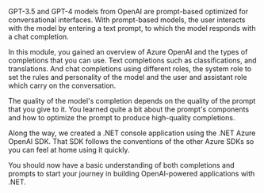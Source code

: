GPT-3.5 and GPT-4 models from OpenAI are prompt-based optimized for conversational interfaces. With prompt-based models, the user interacts with the model by entering a text prompt, to which the model responds with a chat completion.

In this module, you gained an overview of Azure OpenAI and the types of completions that you can use. Text completions such as classifications, and translations. And chat completions using different roles, the system role to set the rules and personality of the model and the user and assistant role which carry on the conversation.

The quality of the model's completion depends on the quality of the prompt that you give to it. You learned quite a bit about the prompt's components and how to optimize the prompt to produce high-quality completions.

Along the way, we created a .NET console application using the .NET Azure OpenAI SDK. That SDK follows the conventions of the other Azure SDKs so you can feel at home using it quickly.

You should now have a basic understanding of both completions and prompts to start your journey in building OpenAI-powered applications with .NET.
